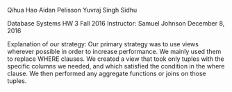 
Qihua Hao
Aidan Pelisson
Yuvraj Singh Sidhu



Database Systems HW 3
Fall 2016
Instructor: Samuel Johnson
December 8, 2016


Explanation of our strategy:
Our primary strategy was to use views wherever possible in order to increase performance. We mainly 
used them to replace WHERE clauses. We created a view that took only tuples with the specific columns
we needed, and which satisfied the condition in the where clause. We then performed any aggregate
functions or joins on those tuples.


